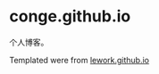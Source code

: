 # conge.github.io

个人博客。

Templated were from [lework.github.io](https://github.com/lework/lework.github.io)
